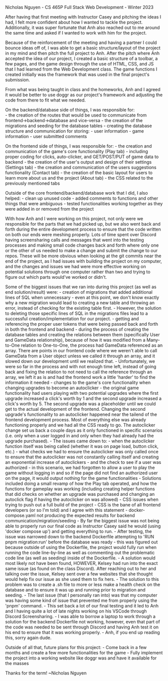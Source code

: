 Nicholas Nguyen - CS 465P Full Stack Web Development - Winter 2023

After having that first meeting with Instructor Casey and pitching the ideas I had,
    I felt more confident about how I wanted to tackle the project. Additionally, 
    it was super fortunate that Anh also reached out to me around the same time and 
    asked if I wanted to work with him for the project.

Because of the reinforcement of the meeting and having a partner I could bounce ideas
    off of, I was able to get a basic structure/layout of the project in my mind and then
    pitch the full project to Anh. After the pitch where Anh accepted the idea of our
    project, I created a basic structure of a toolbar, a few pages, and the game design
    through the use of HTML, CSS, and JS that I had learned from the Web Development class.
    The game functions I created initially was the framework that was used in the final
    project's submission. 

From what was being taught in class and the homeworks, Anh and I agreed it would be better to use
    doggr as our project's framework and adjusting the code from there to fit what we needed.

On the backend/database side of things, I was responsible for:     
    - the creation of the routes that would be used to communicate from frontend->backend->database
        and vice-versa
    - the creation of the migrations and seeding for the database tables
        - creating the database structure and communication for storing:
            - user information
            - game information
            - user submitted comments 

On the frontend side of things, I was responsible for:
    - the creation and communication of the game's core functionality (Play tab)
        - including proper coding for clicks, auto-clicker, and GET/POST/PUT of game data to backend
    - the creation of the user's output and design of their settings (Settings tab)
    - the creation and communication of the users suggestions functionality (Contact tab)
    - the creation of the basic layout for users to learn more about us and the project (About tab)
    - the CSS related to the previously mentioned tabs

Outside of the core frontend/backend/database work that I did, I also helped:
    - clean up unused code
    - added comments to functions and other things that were ambiguous
    - tested functionalities working together as they were added in or removed from the project 

With how Anh and I were working on this project, not only were we responsible for the parts that we 
    had picked up, but we also went back and forth during the entire development process to ensure that 
    the code written on both our ends were meshing properly. Lots of time spent over Discord having 
    screensharing calls and messages that went into the testing processes and making small code 
    changes back and forth where only one or the other of us needed to make a change and submit the
    change to our repos. These will be more obvious when looking at the git commits near the
    end of the project, as I had issues with building the project on my computer, and the changes and
    issues we had were more effective working on potential solutions through one computer rather than two
    and trying to figure out which parts would've worked or didn't.

Some of the biggest issues that we ran into during this project (as well as end solution/result) were:
    - creation of migrations that added additional lines of SQL when unnecessary
        - even at this point, we don't know exactly why a new migration would lead to creating a
            new table and throwing an error, instead of checking for the existing table first. 
        - However, the solution to deleting those specific lines of SQL in the migrations files lead 
            to a successful creation/implementation for our project.
    - getting and referencing the proper user tokens that were being passed back and forth in both
        the frontend and backend
        - during the process of creating the database tables and creating the relations between them
            (specifically User and GameData relationship), because of how it was modified from a 
            Many-to-One relation to One-to-One, the process had GameData referenced as an array. There
            are points in our frontend code where we weren't able to call GameData from a User object
            unless we called it through an array, and it slowed down our development until we realized
            that. 
        - Unfortunately, we were so far in the process and with not enough time left, instead
            of going back and fixing the relation to not need to call the reference through an array, 
            we left it as is and had the frontend work a little 'harder' to find the information it 
            needed
    - changes to the game's core functionality when changing upgrades to become an autoclicker
        - the original game functionality had users playing with two potential upgrades where the first
            upgrade increased a click's worth by 1 and the second upgrade increased a click's worth by 5.
            The second upgrade was a placeholder until we could get to the actual development of the
            frontend. Changing the second upgrade's functionality to an autoclicker happened near the
            tailend of the frontend development process. Most of everything else was already functioning
            properly and we had all the CSS ready to go. The autoclicker change set us back a couple days
            as it only functioned in specific scenarios (i.e. only when a user logged in and only when
            they had already had the upgrade purchased).
        - The issues came down to:
            - when the autoclicker function itself was being called (whether it was on page load,
                button click, etc.)
            - what checks we had to ensure the autoclicker was only called once to ensure that the
                autoclicker was not constantly calling itself and creating an exponential increase of
                autoclickers
            - and the check to see if a user was authorized
                - in this scenario, we had forgotten to allow a user to play the game without logging in
                    and so if the page did not find an authorized user on the page, it would output
                    nothing for the game functionalities
        - Solutions included doing a small revamp of how the Play tab operated, and how the functions for
            gameplay was working (including creating helper functions that did checks on whether an 
            upgrade was purchased and changing an autoclick flag if having the autoclicker on was allowed)
    - CSS issues when trying to push out a full build of the project
        - CSS is the bane of all frontend developers (or so I'm  told) and I agree with this statement
    - docker-compose.yaml not producing the expected results for backend communication/migration/seeding
        - By far the biggest issue was not being able to properly run our final code as Instructor Casey
            said he would (using 'docker compose up') and getting everything to run.
        - After testing, the issue was narrowed down to the backend Dockerfile attempting to
            'RUN pnpm migration:run' before the database was ready
            - this was figured out because outside of using the Dockerfile, the project would fully
                run when running the code line-by-line as well as commenting out the problematic code
                line (as well as seeding) inside of the Dockerfile.
        - A solution would most likely not have been found, HOWEVER, Kelsey had run into the exact same
            issue (as found on the class Discord). After reaching out to her and talking over the issue,
            Kelsey sent over a few websites that she thought would help fix our issue as she used them 
            to fix hers.
        - The solution to this problem was to create a .sh file to more or less make a health check on 
            the database and to ensure it was up and running prior to migration and seeding.
    - The last issue (that I personally ran into) was that my computer was having some kind of issue that
            prevented me from properly using the 'pnpm' command.
        - This set back a lot of our final testing and it led to Anh and I having quite a lot of late 
            nights working on his VSCode through Discord Screensharing.
        - I was able to borrow a laptop to work through a solution for the backend Dockerfile not working,
            however, even that part of the code was needed to be sent through Discord and having Anh test
            it on his end to ensure that it was working properly.
                - Anh, if you end up reading this, sorry again dude.

Outside of all that, future plans for this project:
    - Come back in a few months and create a few more functionalities for the game
    - Fully implement the project into a working website like doggr was and have it available for the masses

Thanks for the term!
~Nicholas Nguyen
